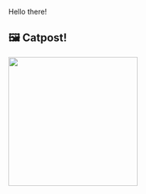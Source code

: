 Hello there!



## 🖼️ Catpost!

<sub>
    <img src="https://cdn2.thecatapi.com/images/XTrk25OPp.jpg" height="256">
</sub>

